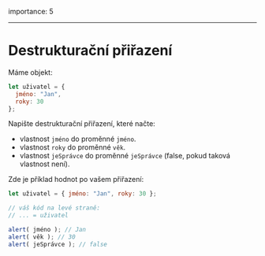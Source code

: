 importance: 5

---

# Destrukturační přiřazení

Máme objekt:

```js
let uživatel = {
  jméno: "Jan",
  roky: 30
};
```

Napište destrukturační přiřazení, které načte:

- vlastnost `jméno` do proměnné `jméno`.
- vlastnost `roky` do proměnné `věk`.
- vlastnost `jeSprávce` do proměnné `jeSprávce` (false, pokud taková vlastnost není).

Zde je příklad hodnot po vašem přiřazení:

```js
let uživatel = { jméno: "Jan", roky: 30 };

// váš kód na levé straně:
// ... = uživatel

alert( jméno ); // Jan
alert( věk ); // 30
alert( jeSprávce ); // false
```

